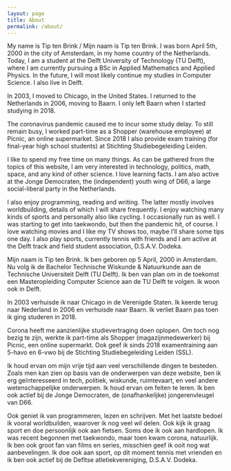 ```yaml
---
layout: page
title: About
permalink: /about/
---
```


My name is Tip ten Brink / Mijn naam is Tip ten Brink. I was born April 5th, 2000 in the city of Amsterdam, in my home country of the Netherlands. Today, I am a student at the Delft University of Technology (TU Delft), where I am currently pursuing a BSc in Applied Mathematics and Applied Physics. In the future, I will most likely continue my studies in Computer Science. I also live in Delft.

In 2003, I moved to Chicago, in the United States. I returned to the Netherlands in 2006, moving to Baarn. I only left Baarn when I started studying in 2018.

The coronavirus pandemic caused me to incur some study delay. To still remain busy, I worked part-time as a Shopper (warehouse employee) at Picnic, an online supermarket. Since 2018 I also provide exam training (for final-year high school students) at Stichting Studiebegeleiding Leiden.

I like to spend my free time on many things. As can be gathered from the topics of this website, I am very interested in technology, politics, math, space, and any kind of other science. I love learning facts. I am also active at the Jonge Democraten, the (independent) youth wing of D66, a large social-liberal party in the Netherlands.

I also enjoy programming, reading and writing. The latter mostly involves worldbuilding, details of which I will share frequently. I enjoy watching many kinds of sports and personally also like cycling. I occasionally run as well. I was starting to get into taekwondo, but then the pandemic hit, of course. I love watching movies and I like my TV shows too, maybe I’ll share some tips one day. I also play sports, currently tennis with friends and I am active at the Delft track and field student association, D.S.A.V. Dodeka.

Mijn naam is Tip ten Brink. Ik ben geboren op 5 April, 2000 in Amsterdam. Nu volg ik de Bachelor Technische Wiskunde & Natuurkunde aan de Technische Universiteit Delft (TU Delft). Ik ben van plan om in de toekomst een Masteropleiding Computer Science aan de TU Delft te volgen. Ik woon ook in Delft.

In 2003 verhuisde ik naar Chicago in de Verenigde Staten. Ik keerde terug naar Nederland in 2006 en verhuisde naar Baarn. Ik verliet Baarn pas toen ik ging studeren in 2018.

Corona heeft me aanzienlijke studievertraging doen oplopen. Om toch nog bezig te zijn, werkte ik part-time als Shopper (magazijnmedewerker) bij Picnic, een online supermarkt. Ook geef ik sinds 2018 examentraining aan 5-havo en 6-vwo bij de Stichting Studiebegeleiding Leiden (SSL).

Ik houd ervan om mijn vrije tijd aan veel verschillende dingen te besteden. Zoals men kan zien op basis van de onderwerpen van deze website, ben ik erg geïnteresseerd in tech, politiek, wiskunde, ruimtevaart, en veel andere wetenschappelijke onderwerpen. Ik houd ervan om feiten te leren. Ik ben ook actief bij de Jonge Democraten, de (onafhankelijke) jongerenvleugel van D66.

Ook geniet ik van programmeren, lezen en schrijven. Met het laatste bedoel ik vooral worldbuilden, waarover ik nog veel wil delen. Ook kijk ik graag sport en doe persoonlijk ook aan fietsen. Soms doe ik ook aan hardlopen. Ik was recent begonnen met taekwondo, maar toen kwam corona, natuurlijk. Ik ben ook groot fan van films en series, misschien geef ik ooit nog wat aanbevelingen. Ik doe ook aan sport, op dit moment tennis met vrienden en ik ben ook actief bij de Defltse atletiekvereniging, D.S.A.V. Dodeka.
